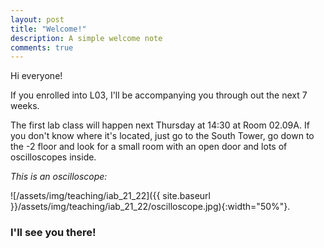 ```yaml
---
layout: post
title: "Welcome!"
description: A simple welcome note 
comments: true
---
```


Hi everyone!

If you enrolled into L03, I'll be accompanying you through out the next 7 weeks.

The first lab class will happen next Thursday at 14:30 at Room 02.09A. If you don't know where it's located, just go to the South Tower, go down to the -2 floor and look for a small room with an open door and lots of oscilloscopes inside.

*This is an oscilloscope:*

![/assets/img/teaching/iab_21_22]({{ site.baseurl }}/assets/img/teaching/iab_21_22/oscilloscope.jpg){:width="50%"}.

### I'll see you there!
